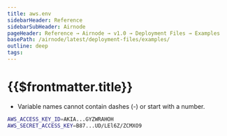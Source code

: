 ```yaml
---
title: aws.env
sidebarHeader: Reference
sidebarSubHeader: Airnode
pageHeader: Reference → Airnode → v1.0 → Deployment Files → Examples
basePath: /airnode/latest/deployment-files/examples/
outline: deep
tags:
---
```


<VersionWarning/>

<PageHeader/>

# {{$frontmatter.title}}

- Variable names cannot contain dashes (-) or start with a number.

```sh
AWS_ACCESS_KEY_ID=AKIA...GYZWRAHOH
AWS_SECRET_ACCESS_KEY=B87...UD/LEl6Z/ZCMXO9
```
